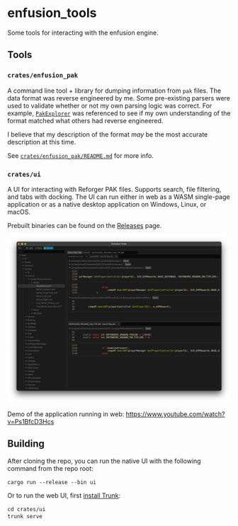 # enfusion_tools

Some tools for interacting with the enfusion engine.

## Tools

### `crates/enfusion_pak`

A command line tool + library for dumping information from `pak` files. The data format was reverse engineered by me. Some pre-existing parsers were used to validate whether or not my own parsing logic was correct. For example, [`PakExplorer`](https://github.com/FlipperPlz/PakExplorer/blob/d559a4f38eeb348754cbe7a13758708c10e73937/Pak/Pak.cs) was referenced to see if my own understanding of the format matched what others had reverse engineered.

I believe that my description of the format _may_ be the most accurate description at this time.

See [`crates/enfusion_pak/README.md`](crates/enfusion_pak/README.md) for more info.

### `crates/ui`

A UI for interacting with Reforger PAK files. Supports search, file filtering, and tabs with docking. The UI can run either in web as a WASM single-page application or as a native desktop application on Windows, Linux, or macOS.

Prebuilt binaries can be found on the [Releases](https://github.com/landaire/enfusion_tools/releases) page.

![enfusion_tools running on macOS](res/native_screenshot.png)

Demo of the application running in web: https://www.youtube.com/watch?v=Ps1BfcD3Hcs

## Building

After cloning the repo, you can run the native UI with the following command from the repo root:

```
cargo run --release --bin ui
```

Or to run the web UI, first [install Trunk](https://trunkrs.dev/):

```
cd crates/ui
trunk serve
```